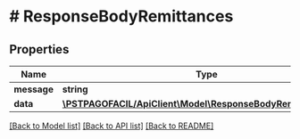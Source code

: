 # # ResponseBodyRemittances

## Properties

Name | Type | Description | Notes
------------ | ------------- | ------------- | -------------
**message** | **string** |  | [optional] 
**data** | [**\PSTPAGOFACIL/ApiClient\Model\ResponseBodyRemittancesData**](ResponseBodyRemittancesData.md) |  | [optional] 

[[Back to Model list]](../../README.md#documentation-for-models) [[Back to API list]](../../README.md#documentation-for-api-endpoints) [[Back to README]](../../README.md)


